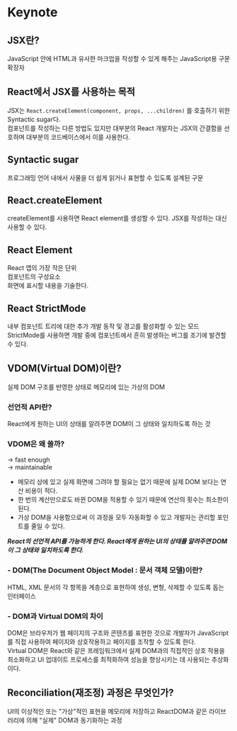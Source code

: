 # Keynote

## JSX란?

JavaScript 안에 HTML과 유사한 마크업을 작성할 수 있게 해주는 JavaScript용 구문 확장자

## React에서 JSX를 사용하는 목적

JSX는 `React.createElement(component, props, ...children)` 를 호출하기 위한 Syntactic sugar다.  
컴포넌트를 작성하는 다른 방법도 있지만 대부분의 React 개발자는 JSX의 간결함을 선호하며  대부분의 코드베이스에서 이를 사용한다.

## Syntactic sugar

프로그래밍 언어 내에서 사물을 더 쉽게 읽거나 표현할 수 있도록 설계된 구문

## React.createElement

createElement를 사용하면 React element를 생성할 수 있다. JSX를 작성하는 대신 사용할 수 있다.

## React Element

React 앱의 가장 작은 단위  
컴포넌트의 구성요소  
화면에 표시할 내용을 기술한다.  

## React StrictMode

내부 컴포넌트 트리에 대한 추가 개발 동작 및 경고를 활성화할 수 있는 모드  
StrictMode를 사용하면 개발 중에 컴포넌트에서 흔히 발생하는 버그를 조기에 발견할 수 있다.

## VDOM(Virtual DOM)이란?

실제 DOM 구조를 반영한 상태로 메모리에 있는 가상의 DOM  

### 선언적 API란?

React에게 원하는 UI의 상태를 알려주면 DOM이 그 상태와 일치하도록 하는 것

### VDOM은 왜 쓸까?

→ fast enough  
→ maintainable  

- 메모리 상에 있고 실제 화면에 그려야 할 필요는 없기 때문에 실제 DOM 보다는 연산 비용이 적다.  
- 한 번의 계산만으로도 바뀐 DOM을 적용할 수 있기 때문에 연산의 횟수는 최소한이 된다.  
- 가상 DOM을 사용함으로써 이 과정을 모두 자동화할 수 있고 개발자는 관리할 포인트를 줄일 수 있다.

**_React의 선언적 API를 가능하게 한다. React에게 원하는 UI의 상태를 알려주면 DOM이 그 상태와 일치하도록 한다._**

### - DOM(The Document Object Model : 문서 객체 모델)이란?

HTML, XML 문서의 각 항목을 계층으로 표현하여 생성, 변형, 삭제할 수 있도록 돕는 인터페이스

### - DOM과 Virtual DOM의 차이

DOM은 브라우저가 웹 페이지의 구조와 콘텐츠를 표현한 것으로 개발자가 JavaScript를 직접 사용하여 페이지와 상호작용하고 페이지를 조작할 수 있도록 한다.  
Virtual DOM은 React와 같은 프레임워크에서 실제 DOM과의 직접적인 상호 작용을 최소화하고 UI 업데이트 프로세스를 최적화하여 성능을 향상시키는 데 사용되는 추상화이다.

## Reconciliation(재조정) 과정은 무엇인가?

UI의 이상적인 또는 "가상"적인 표현을 메모리에 저장하고 ReactDOM과 같은 라이브러리에 의해 "실제" DOM과 동기화하는 과정

